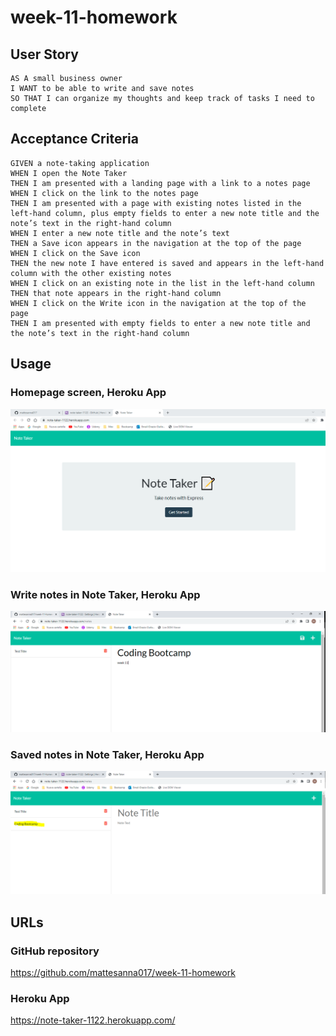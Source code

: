 # week-11-homework

## User Story

```
AS A small business owner
I WANT to be able to write and save notes
SO THAT I can organize my thoughts and keep track of tasks I need to complete
```


## Acceptance Criteria

```
GIVEN a note-taking application
WHEN I open the Note Taker
THEN I am presented with a landing page with a link to a notes page
WHEN I click on the link to the notes page  
THEN I am presented with a page with existing notes listed in the left-hand column, plus empty fields to enter a new note title and the note’s text in the right-hand column
WHEN I enter a new note title and the note’s text
THEN a Save icon appears in the navigation at the top of the page
WHEN I click on the Save icon
THEN the new note I have entered is saved and appears in the left-hand column with the other existing notes
WHEN I click on an existing note in the list in the left-hand column
THEN that note appears in the right-hand column
WHEN I click on the Write icon in the navigation at the top of the page
THEN I am presented with empty fields to enter a new note title and the note’s text in the right-hand column
```


## Usage

### Homepage screen, Heroku App
![alt text](./Assets/heroku%20app%20screen/homepage.PNG "homepage")

### Write notes in Note Taker, Heroku App
![alt text](./Assets/heroku%20app%20screen/notetaker%20write.PNG "writing file")

### Saved notes in Note Taker, Heroku App
![alt text](./Assets/heroku%20app%20screen/notetakerSaved.PNG "saveFile")


## URLs

### GitHub repository
https://github.com/mattesanna017/week-11-homework
### Heroku App 
https://note-taker-1122.herokuapp.com/